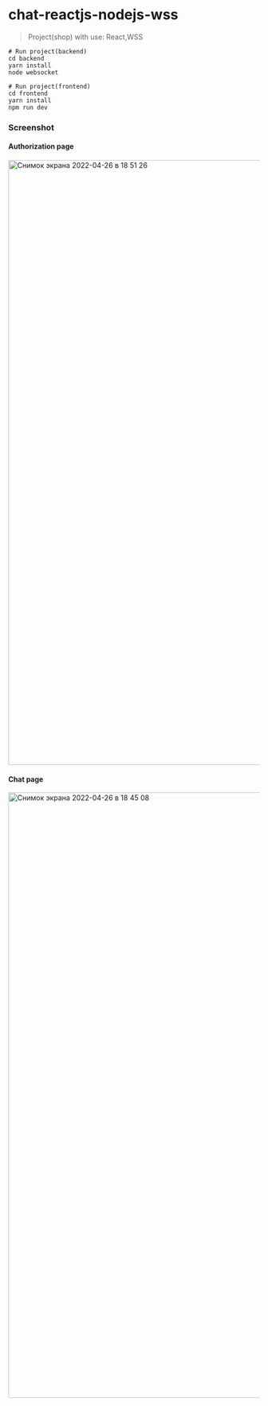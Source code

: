 # chat-reactjs-nodejs-wss

> Project(shop) with use: React,WSS

```
# Run project(backend)
cd backend
yarn install
node websocket

# Run project(frontend)
cd frontend
yarn install
npm run dev
```

### Screenshot

#### Authorization page

<img width="1211" alt="Снимок экрана 2022-04-26 в 18 51 26" src="https://user-images.githubusercontent.com/34871899/165328469-1f0ea4d7-d492-492a-beca-442e79e5dde9.png"><br />

#### Chat page

<img width="1212" alt="Снимок экрана 2022-04-26 в 18 45 08" src="https://user-images.githubusercontent.com/34871899/165327592-c7dc74de-11d5-4a23-a286-acac2c9d2315.png">
